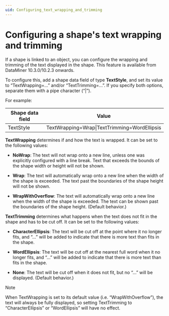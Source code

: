 ```yaml
---
uid: Configuring_text_wrapping_and_trimming
---
```


# Configuring a shape's text wrapping and trimming

If a shape is linked to an object, you can configure the wrapping and trimming of the text displayed in the shape. This feature is available from DataMiner 10.3.0/10.2.3 onwards.

To configure this, add a shape data field of type **TextStyle**, and set its value to “TextWrapping=...” and/or “TextTrimming=...”. If you specify both options, separate them with a pipe character (“\|”).

For example:

| Shape data field | Value |
|-----------------|-------|
|TextStyle         | TextWrapping=Wrap\|TextTrimming=WordEllipsis

**TextWrapping** determines if and how the text is wrapped. It can be set to the following values:

- **NoWrap**: The text will not wrap onto a new line, unless one was explicitly configured with a line break. Text that exceeds the bounds of the shape width or height will not be shown.

- **Wrap**: The text will automatically wrap onto a new line when the width of the shape is exceeded. The text past the boundaries of the shape height will not be shown.

- **WrapWithOverflow**: The text will automatically wrap onto a new line when the width of the shape is exceeded. The text can be shown past the boundaries of the shape height. (Default behavior.)

**TextTrimming** determines what happens when the text does not fit in the shape and has to be cut off. It can be set to the following values:

- **CharacterEllipsis**: The text will be cut off at the point where it no longer fits, and “...” will be added to indicate that there is more text than fits in the shape.

- **WordEllipsis**: The text will be cut off at the nearest full word when it no longer fits, and “...” will be added to indicate that there is more text than fits in the shape.

- **None**: The text will be cut off when it does not fit, but no “...” will be displayed. (Default behavior.)

> [!NOTE]
> When TextWrapping is set to its default value (i.e. “WrapWithOverflow”), the text will always be fully displayed, so setting TextTrimming to “CharacterEllipsis” or “WordEllipsis” will have no effect.
